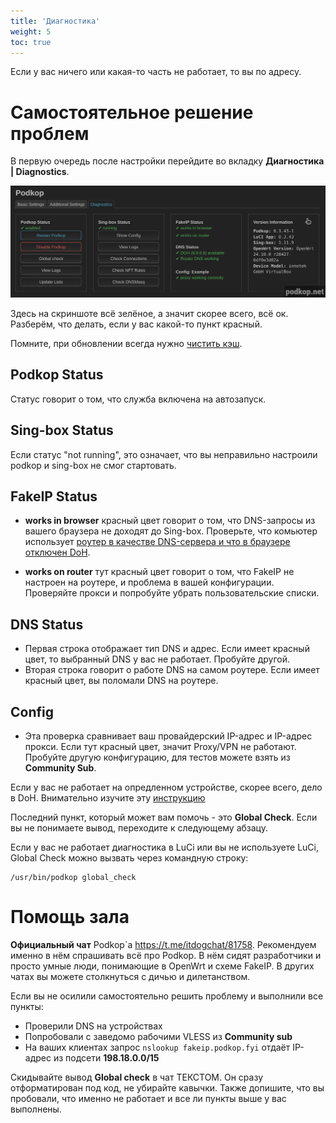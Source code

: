 ```yaml
---
title: 'Диагностика'
weight: 5
toc: true
---
```


Если у вас ничего или какая-то часть не работает, то вы по адресу.

# Самостоятельное решение проблем

В первую очередь после настройки перейдите во вкладку **Диагностика | Diagnostics**.

![diagnostics-1](images/diagnostics-1.png)

Здесь на скриншоте всё зелёное, а значит скорее всего, всё ок. Разберём, что делать, если у вас какой-то пункт красный.

Помните, при обновлении всегда нужно [чистить кэш](/docs/clear-browser-cache/).

## Podkop Status
Статус говорит о том, что служба включена на автозапуск.

## Sing-box Status
Если статус "not running", это означает, что вы неправильно настроили podkop и sing-box не смог стартовать. 

## FakeIP Status
- **works in browser** красный цвет говорит о том, что DNS-запросы из вашего браузера не доходят до Sing-box. Проверьте, что комьютер использует [роутер в качестве DNS-сервера и что в браузере отключен DoH](/docs/client-dns/).

- **works on router** тут красный цвет говорит о том, что FakeIP не настроен на роутере, и проблема в вашей конфигурации. Проверяйте прокси и попробуйте убрать пользовательские списки.

## DNS Status
- Первая строка отображает тип DNS и адрес. Если имеет красный цвет, то выбранный DNS у вас не работает. Пробуйте другой.
- Вторая строка говорит о работе DNS на самом роутере. Если имеет красный цвет, вы поломали DNS на роутере.

## Config
- Эта проверка сравнивает ваш провайдерский IP-адрес и IP-адрес прокси. Если тут красный цвет, значит Proxy/VPN не работают. Пробуйте другую конфигурацию, для тестов можете взять из **Community Sub**.

Если у вас не работает на опредленном устройстве, скорее всего, дело в DoH. Внимательно изучите эту [инструкцию](/docs/client-dns/)

Последний пункт, который может вам помочь - это **Global Check**. Если вы не понимаете вывод, переходите к следующему абзацу.

Если у вас не работает диагностика в LuCi или вы не используете LuCi, Global Check можно вызвать через командную строку:
```
/usr/bin/podkop global_check
```

# Помощь зала

**Официальный чат** Podkop`a https://t.me/itdogchat/81758. Рекомендуем именно в нём спрашивать всё про Podkop. В нём сидят разработчики и просто умные люди, понимающие в OpenWrt и схеме FakeIP. В других чатах вы можете столкнуться с дичью и дилетанством.

Если вы не осилили самостоятельно решить проблему и выполнили все пункты:
- Проверили DNS на устройствах
- Попробовали с заведомо рабочими VLESS из **Community sub**
- На ваших клиентах запрос ```nslookup fakeip.podkop.fyi``` отдаёт IP-адрес из подсети **198.18.0.0/15**

Скидывайте вывод **Global check** в чат ТЕКСТОМ. Он сразу отформатирован под код, не убирайте кавычки. Также допишите, что вы пробовали, что именно не работает и все ли пункты выше у вас выполнены.